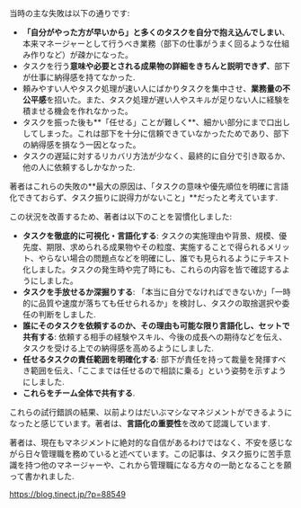 

当時の主な失敗は以下の通りです:

- **「自分がやった方が早いから」と多くのタスクを自分で抱え込んでしまい**、本来マネージャーとして行うべき業務（部下の仕事がうまく回るような仕組み作りなど）が疎かになった。
- タスクを行う**意味や必要とされる成果物の詳細をきちんと説明できず**、部下が仕事に納得感を持てなかった.
- 頼みやすい人やタスク処理が速い人にばかりタスクを集中させ、**業務量の不公平感**を招いた。また、タスク処理が遅い人やスキルが足りない人に経験を積ませる機会を作れなかった。
- タスクを振った後も**「任せる」ことが難しく**、細かい部分にまで口出ししてしまった。これは部下を十分に信頼できていなかったためであり、部下の納得感を損なう一因となった。
- タスクの遅延に対するリカバリ方法が少なく、最終的に自分で引き取るか、他の人に依頼するしかなかった.

著者はこれらの失敗の**最大の原因は、「タスクの意味や優先順位を明確に言語化できておらず、タスク振りに説得力がないこと」**だったと考えています.

この状況を改善するため、著者は以下のことを習慣化しました:

- **タスクを徹底的に可視化・言語化する**: タスクの実施理由や背景、規模、優先度、期限、求められる成果物やその粒度、実施することで得られるメリット、やらない場合の問題点などを明確にし、誰でも見られるようにテキスト化しました。タスクの発生時や完了時にも、これらの内容を皆で確認するようにしました。
- **タスクを手放せるか深掘りする**: 「本当に自分でなければできないか」「一時的に品質や速度が落ちても任せられるか」を検討し、タスクの取捨選択や委任の判断をしました.
- **誰にそのタスクを依頼するのか、その理由も可能な限り言語化し、セットで共有する**: 依頼する相手の経験やスキル、今後の成長への期待などを伝え、タスクを受ける上での納得感を高めるようにしました.
- **任せるタスクの責任範囲を明確化する**: 部下が責任を持って裁量を発揮すべき範囲を伝え、「ここまでは任せるので相談に乗る」という姿勢を示すようにしました.
- **これらをチーム全体で共有する**.

これらの試行錯誤の結果、以前よりはだいぶマシなマネジメントができるようになったと感じています。著者は、**言語化の重要性**を改めて認識しています.

著者は、現在もマネジメントに絶対的な自信があるわけではなく、不安を感じながら日々管理職を務めていると述べています。この記事は、タスク振りに苦手意識を持つ他のマネージャーや、これから管理職になる方々の一助となることを願って書かれました.

https://blog.tinect.jp/?p=88549